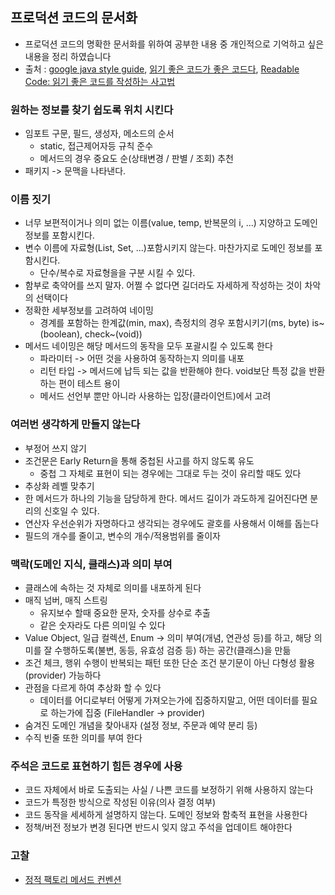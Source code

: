 ## 프로덕션 코드의 문서화
- 프로덕션 코드의 명확한 문서화를 위하여 공부한 내용 중 개인적으로 기억하고 싶은 내용을 정리 하였습니다
- 출처 : [google java style guide](https://google.github.io/styleguide/javaguide.html),  [읽기 좋은 코드가 좋은 코드다](https://product.kyobobook.co.kr/detail/S000001223831), [Readable Code: 읽기 좋은 코드를 작성하는 사고법](https://www.inflearn.com/course/readable-code-%EC%9D%BD%EA%B8%B0%EC%A2%8B%EC%9D%80%EC%BD%94%EB%93%9C-%EC%9E%91%EC%84%B1%EC%82%AC%EA%B3%A0%EB%B2%95/dashboard)

### 원하는 정보를 찾기 쉽도록 위치 시킨다
- 임포트 구문, 필드, 생성자, 메소드의 순서
  - static, 접근제어자등 규칙 준수
  - 메서드의 경우 중요도 순(상태변경 / 판별 / 조회) 추천
- 패키지 -> 문맥을 나타낸다.

### 이름 짓기
- 너무 보편적이거나 의미 없는 이름(value, temp, 반복문의 i, ...) 지양하고 도메인 정보를 포함시킨다.
- 변수 이름에 자료형(List, Set, ...)포함시키지 않는다. 마찬가지로 도메인 정보를 포함시킨다.
  - 단수/복수로 자료형을을 구분 시킬 수 있다.
- 함부로 축약어를 쓰지 말자. 어쩔 수 없다면 길더라도 자세하게 작성하는 것이 차악의 선택이다
- 정확한 세부정보를 고려하여 네이밍
  - 경계를 포함하는 한계값(min, max), 측정치의 경우 포함시키기(ms, byte) is~(boolean), check~(void))
- 메서드 네이밍은 해당 메서드의 동작을 모두 포괄시킬 수 있도록 한다
  - 파라미터 -> 어떤 것을 사용하여 동작하는지 의미를 내포
  - 리턴 타입 -> 메서드에 납득 되는 값을 반환해야 한다. void보단 특정 값을 반환하는 편이 테스트 용이
  - 메서드 선언부 뿐만 아니라 사용하는 입장(클라이언트)에서 고려

### 여러번 생각하게 만들지 않는다
- 부정어 쓰지 않기
- 조건문은 Early Return을 통해 중첩된 사고를 하지 않도록 유도
  - 중첩 그 자체로 표현이 되는 경우에는 그대로 두는 것이 유리할 때도 있다
- 추상화 레벨 맞추기
- 한 메서드가 하나의 기능을 담당하게 한다. 메서드 길이가 과도하게 길어진다면 분리의 신호일 수 있다.
- 연산자 우선순위가 자명하다고 생각되는 경우에도 괄호를 사용해서 이해를 돕는다
- 필드의 개수를 줄이고, 변수의 개수/적용범위를 줄이자

### 맥락(도메인 지식, 클래스)과 의미 부여
- 클래스에 속하는 것 자체로 의미를 내포하게 된다
- 매직 넘버, 매직 스트링
  - 유지보수 할때 중요한 문자, 숫자를 상수로 추출
  - 같은 숫자라도 다른 의미일 수 있다
- Value Object, 일급 컬렉션, Enum → 의미 부여(개념, 연관성 등)를 하고, 해당 의미를 잘 수행하도록(불변, 동등, 유효성 검증 등) 하는 공간(클래스)을 만듦
- 조건 체크, 행위 수행이 반복되는 패턴 또한 단순 조건 분기문이 아닌 다형성 활용(provider) 가능하다
- 관점을 다르게 하여 추상화 할 수 있다
  - 데이터를 어디로부터 어떻게 가져오는가에 집중하지말고, 어떤 데이터를 필요로 하는가에 집중 (FileHandler -> provider)
- 숨겨진 도메인 개념을 찾아내자 (설정 정보, 주문과 예약 분리 등)
- 수직 빈줄 또한 의미를 부여 한다

### 주석은 코드로 표현하기 힘든 경우에 사용
- 코드 자체에서 바로 도출되는 사실 / 나쁜 코드를 보정하기 위해 사용하지 않는다
- 코드가 특정한 방식으로 작성된 이유(의사 결정 여부)
- 코드 동작을 세세하게 설명하지 않는다. 도메인 정보와 함축적 표현을 사용한다
- 정책/버전 정보가 변경 된다면 반드시 잊지 않고 주석을 업데이트 해야한다

### 고찰
- [정적 팩토리 메서드 컨벤션](https://www.inflearn.com/community/questions/1395703/%EC%A0%95%EC%A0%81-%ED%8C%A9%ED%86%A0%EB%A6%AC-%EB%A9%94%EC%84%9C%EB%93%9C-of-%EC%BB%A8%EB%B2%A4%EC%85%98)